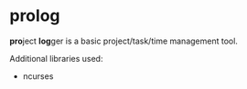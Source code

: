 # prolog
**pro**ject **log**ger is a basic project/task/time management tool.

Additional libraries used:
 - ncurses
